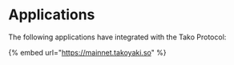 # Applications

The following applications have integrated with the Tako Protocol:

{% embed url="https://mainnet.takoyaki.so" %}
